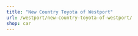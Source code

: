 ```yaml
---
title: "New Country Toyota of Westport"
url: /westport/new-country-toyota-of-westport/
shop: car
---
```

